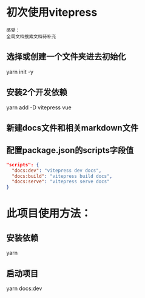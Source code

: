 # 初次使用vitepress
```
感受：
全局文档搜索文档待补充

```
## 选择或创建一个文件夹进去初始化
yarn init -y

## 安装2个开发依赖
yarn add -D vitepress vue

## 新建docs文件和相关markdown文件

## 配置package.json的scripts字段值
```json
"scripts": {
  "docs:dev": "vitepress dev docs",
  "docs:build": "vitepress build docs",
  "docs:serve": "vitepress serve docs"
}
```

# 此项目使用方法：

## 安装依赖
yarn

## 启动项目
yarn docs:dev